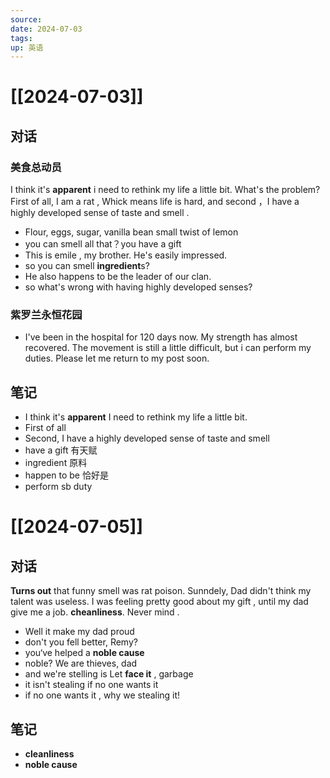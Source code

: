 ```yaml
---
source: 
date: 2024-07-03
tags: 
up: 英语
---
```

# [[2024-07-03]]

## 对话

### 美食总动员
I think it's **apparent** i need to rethink my life a little bit. What's the problem?
First of all, I am a rat , Whick means life is hard, and second ，I have a highly developed sense of taste and smell .
- Flour, eggs, sugar, vanilla bean small twist of lemon
- you can smell all that？you have a gift
- This is emile , my brother. He's easily impressed.
- so you can smell **ingredient**s?
- He also happens to be the leader of our clan.
- so what's wrong with having highly developed senses?
### 紫罗兰永恒花园
- I've been in the hospital for 120 days now. My strength has almost recovered.
The movement is still a little difficult, but i can perform my duties. Please let me return to my post soon.

## 笔记
- I think it's **apparent** I need to rethink my life a little bit.
- First of all 
- Second, I have a highly developed sense of taste and smell
- have a gift 有天赋
- ingredient 原料
- happen to be 恰好是
- perform sb duty

# [[2024-07-05]]

## 对话
**Turns out** that funny smell was rat poison. Sunndely, Dad didn't think my talent was useless. I was feeling pretty good about my gift , until my dad give me a job.
**cheanliness**. Never mind .
- Well it make my dad proud
- don't you fell better, Remy?
- you‘ve helped a **noble cause**
- noble? We are thieves, dad
- and we're stelling is Let **face it** , garbage
- it isn't stealing if no one wants it
- if no one wants it , why we stealing it!

## 笔记

- **cleanliness**
- **noble cause**